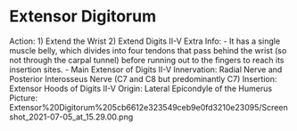 # Extensor Digitorum

Action: 1) Extend the Wrist                        2) Extend Digits II-V
Extra Info: - It has a single muscle belly, which divides into four
tendons that pass behind the wrist (so not through
the carpal tunnel) before running out to the fingers to reach its insertion sites.                                     - Main Extensor of Digits II-V
Innervation: Radial Nerve and Posterior Interosseus Nerve (C7 and C8 but predominantly C7)
Insertion: Extensor Hoods of Digits II-V
Origin: Lateral Epicondyle of the Humerus
Picture: Extensor%20Digitorum%205cb6612e323549ceb9e0fd3210e23095/Screenshot_2021-07-05_at_15.29.00.png